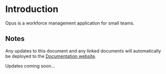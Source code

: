 
# Introduction 

Opus is a workforce management application for small teams.

## Notes

Any updates to this document and any linked documents will automatically be deployed to the [Documentation website](https://opus-tm.github.io/docs/). 

Updates coming soon...

